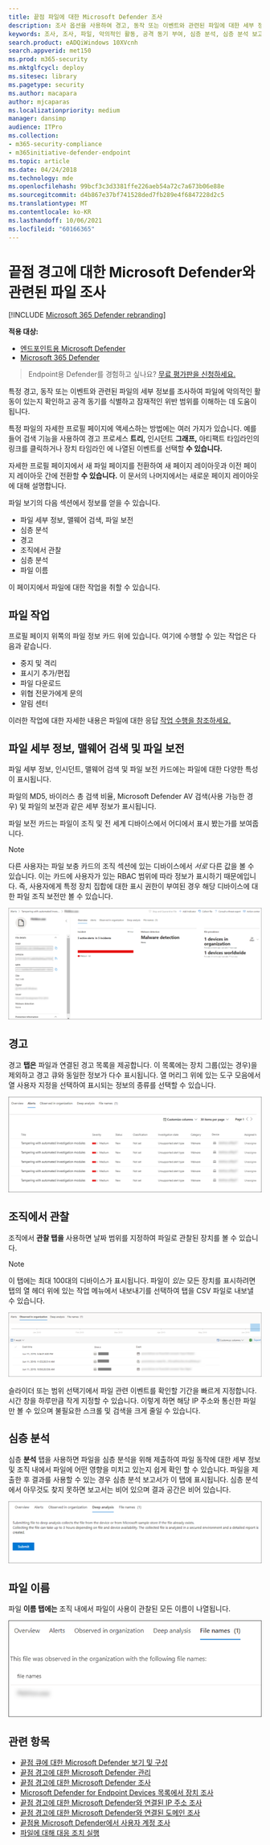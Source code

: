 ```yaml
---
title: 끝점 파일에 대한 Microsoft Defender 조사
description: 조사 옵션을 사용하여 경고, 동작 또는 이벤트와 관련된 파일에 대한 세부 정보를 얻을 수 있습니다.
keywords: 조사, 조사, 파일, 악의적인 활동, 공격 동기 부여, 심층 분석, 심층 분석 보고서
search.product: eADQiWindows 10XVcnh
search.appverid: met150
ms.prod: m365-security
ms.mktglfcycl: deploy
ms.sitesec: library
ms.pagetype: security
ms.author: macapara
author: mjcaparas
ms.localizationpriority: medium
manager: dansimp
audience: ITPro
ms.collection:
- m365-security-compliance
- m365initiative-defender-endpoint
ms.topic: article
ms.date: 04/24/2018
ms.technology: mde
ms.openlocfilehash: 99bcf3c3d3381ffe226aeb54a72c7a673b06e88e
ms.sourcegitcommit: d4b867e37bf741528ded7fb289e4f6847228d2c5
ms.translationtype: MT
ms.contentlocale: ko-KR
ms.lasthandoff: 10/06/2021
ms.locfileid: "60166365"
---
```

# <a name="investigate-a-file-associated-with-a-microsoft-defender-for-endpoint-alert"></a>끝점 경고에 대한 Microsoft Defender와 관련된 파일 조사

[!INCLUDE [Microsoft 365 Defender rebranding](../../includes/microsoft-defender.md)]

**적용 대상:**
- [엔드포인트용 Microsoft Defender](https://go.microsoft.com/fwlink/p/?linkid=2154037)
- [Microsoft 365 Defender](https://go.microsoft.com/fwlink/?linkid=2118804)


> Endpoint용 Defender를 경험하고 싶나요? [무료 평가판을 신청하세요.](https://signup.microsoft.com/create-account/signup?products=7f379fee-c4f9-4278-b0a1-e4c8c2fcdf7e&ru=https://aka.ms/MDEp2OpenTrial?ocid=docs-wdatp-investigatefiles-abovefoldlink)

특정 경고, 동작 또는 이벤트와 관련된 파일의 세부 정보를 조사하여 파일에 악의적인 활동이 있는지 확인하고 공격 동기를 식별하고 잠재적인 위반 범위를 이해하는 데 도움이 됩니다.

특정 파일의 자세한 프로필 페이지에 액세스하는 방법에는 여러 가지가 있습니다. 예를 들어 검색 기능을 사용하여 경고 프로세스 **트리,** 인시던트 **그래프,** 아티팩트 타임라인의 링크를 클릭하거나 장치 타임라인 에 나열된 이벤트를 선택할 **수 있습니다.** 

자세한 프로필 페이지에서 새 파일 페이지를 전환하여 새 페이지 레이아웃과 이전 페이지 레이아웃 간에 전환할 **수 있습니다.** 이 문서의 나머지에서는 새로운 페이지 레이아웃에 대해 설명합니다.

파일 보기의 다음 섹션에서 정보를 얻을 수 있습니다.

- 파일 세부 정보, 맬웨어 검색, 파일 보전
- 심층 분석
- 경고
- 조직에서 관찰
- 심층 분석
- 파일 이름

이 페이지에서 파일에 대한 작업을 취할 수 있습니다.

## <a name="file-actions"></a>파일 작업

프로필 페이지 위쪽의 파일 정보 카드 위에 있습니다. 여기에 수행할 수 있는 작업은 다음과 같습니다.

- 중지 및 격리
- 표시기 추가/편집
- 파일 다운로드
- 위협 전문가에게 문의
- 알림 센터 

이러한 작업에 대한 자세한 내용은 파일에 대한 응답 [작업 수행을 참조하세요.](respond-file-alerts.md)

## <a name="file-details-malware-detection-and-file-prevalence"></a>파일 세부 정보, 맬웨어 검색 및 파일 보전

파일 세부 정보, 인시던트, 맬웨어 검색 및 파일 보전 카드에는 파일에 대한 다양한 특성이 표시됩니다.

파일의 MD5, 바이러스 총 검색 비율, Microsoft Defender AV 검색(사용 가능한 경우) 및 파일의 보전과 같은 세부 정보가 표시됩니다.

파일 보전 카드는 파일이 조직 및 전 세계 디바이스에서 어디에서 표시 봤는가를 보여줍니다.

> [!NOTE]
> 다른 사용자는 파일 보충 카드의 조직 섹션에 있는 디바이스에서 *서로* 다른 값을 볼 수 있습니다. 이는 카드에 사용자가 있는 RBAC 범위에 따라 정보가 표시하기 때문에입니다. 즉, 사용자에게 특정 장치 집합에 대한 표시 권한이 부여된 경우 해당 디바이스에 대한 파일 조직 보전만 볼 수 있습니다.

![파일 정보의 이미지입니다.](images/atp-file-information.png)

## <a name="alerts"></a>경고

경고 **탭은** 파일과 연결된 경고 목록을 제공합니다. 이 목록에는 장치 그룹(있는 경우)을 제외하고 경고 큐와 동일한 정보가 다수 표시됩니다. 열 머리그 위에 있는 도구 모음에서 열 사용자 지정을 선택하여 표시되는 정보의 종류를 선택할 수 있습니다. 

![파일 섹션과 관련된 경고 이미지입니다.](images/atp-alerts-related-to-file.png)

## <a name="observed-in-organization"></a>조직에서 관찰

조직에서 **관찰 탭을** 사용하면 날짜 범위를 지정하여 파일로 관찰된 장치를 볼 수 있습니다.

> [!NOTE]
> 이 탭에는 최대 100대의 디바이스가 표시됩니다. 파일이 _있는_ 모든 장치를 표시하려면 탭의 열 헤더 위에  있는 작업 메뉴에서 내보내기를 선택하여 탭을 CSV 파일로 내보낼 수 있습니다.

![파일이 있는 가장 최근에 관찰한 장치의 이미지입니다.](images/atp-observed-machines.png)

슬라이더 또는 범위 선택기에서 파일 관련 이벤트를 확인할 기간을 빠르게 지정합니다. 시간 창을 하루만큼 작게 지정할 수 있습니다. 이렇게 하면 해당 IP 주소와 통신한 파일만 볼 수 있으며 불필요한 스크롤 및 검색을 크게 줄일 수 있습니다.

## <a name="deep-analysis"></a>심층 분석

심층 **분석** 탭을 [](respond-file-alerts.md#deep-analysis)사용하면 파일을 심층 분석을 위해 제출하여 파일 동작에 대한 세부 정보 및 조직 내에서 파일에 어떤 영향을 미치고 있는지 쉽게 확인 할 수 있습니다. 파일을 제출한 후 결과를 사용할 수 있는 경우 심층 분석 보고서가 이 탭에 표시됩니다. 심층 분석에서 아무것도 찾지 못하면 보고서는 비어 있으며 결과 공간은 비어 있습니다.

![심층 분석 탭의 이미지입니다.](images/submit-file.png)

## <a name="file-names"></a>파일 이름

파일 **이름 탭에는** 조직 내에서 파일이 사용이 관찰된 모든 이름이 나열됩니다.

![파일 이름 탭의 이미지입니다.](images/atp-file-names.png)

## <a name="related-topics"></a>관련 항목

- [끝점 큐에 대한 Microsoft Defender 보기 및 구성](alerts-queue.md)
- [끝점 경고에 대한 Microsoft Defender 관리](manage-alerts.md)
- [끝점 경고에 대한 Microsoft Defender 조사](investigate-alerts.md)
- [Microsoft Defender for Endpoint Devices 목록에서 장치 조사](investigate-machines.md)
- [끝점 경고에 대한 Microsoft Defender와 연결된 IP 주소 조사](investigate-ip.md)
- [끝점 경고에 대한 Microsoft Defender와 연결된 도메인 조사](investigate-domain.md)
- [끝점용 Microsoft Defender에서 사용자 계정 조사](investigate-user.md)
- [파일에 대해 대응 조치 실행](respond-file-alerts.md)
